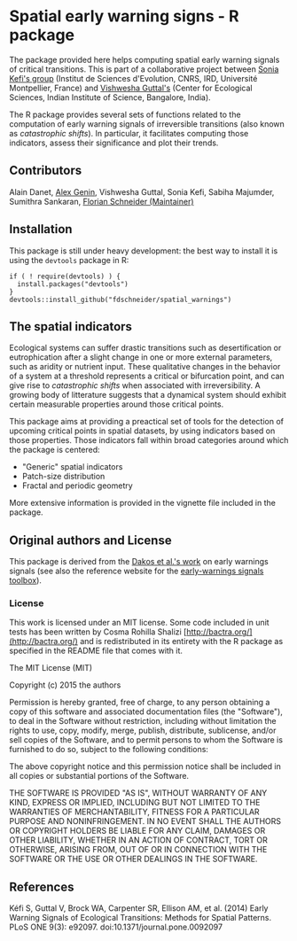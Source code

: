 Spatial early warning signs - R package
=======================================

The package provided here helps computing spatial early warning signals of 
critical transitions. This is part of a collaborative project between [Sonia 
Kefi's group](http://sonia.kefi.fr/) (Institut de Sciences d'Evolution, CNRS, 
IRD, Université Montpellier, France) and [Vishwesha 
Guttal's](https://teelabiisc.wordpress.com/) (Center for Ecological Sciences, 
Indian Institute of Science, Bangalore, India).

The R package provides several sets of functions related to the computation of 
early warning signals of irreversible transitions (also known as *catastrophic 
shifts*). In particular, it facilitates computing those indicators, assess their 
significance and plot their trends.

## Contributors

Alain Danet, [Alex Genin](mailto:alexandre.genin@umontpellier.fr), Vishwesha Guttal, Sonia Kefi, Sabiha Majumder, Sumithra Sankaran, [Florian Schneider (Maintainer)](mailto:florian.schneider@univ-montp2.fr)

## Installation

This package is still under heavy development: the best way to install it is 
using the `devtools` package in R: 
  
```
if ( ! require(devtools) ) { 
  install.packages("devtools")
}
devtools::install_github("fdschneider/spatial_warnings")
```

## The spatial indicators 

Ecological systems can suffer drastic transitions such as desertification or 
eutrophication after a slight change in one or more external parameters, such as 
aridity or nutrient input. These qualitative changes in the behavior of a system 
at a threshold represents a critical or bifurcation point, and can give rise to 
*catastrophic shifts* when associated with irreversibility. A growing body of 
litterature suggests that a dynamical system should exhibit certain measurable 
properties around those critical points. 

This package aims at providing a preactical set of tools for the detection of 
upcoming critical points in spatial datasets, by using indicators based on those 
properties. Those indicators fall within broad categories around which the 
package is centered: 

  * "Generic" spatial indicators
  * Patch-size distribution
  * Fractal and periodic geometry

More extensive information is provided in the vignette file included in the 
package.

## Original authors and License

This package is derived from the [Dakos et al.'s work](https://github.com/earlywarningtoolbox/spatial_warnings) on early warnings signals (see also the 
reference website for the [early-warnings signals toolbox](http://www.early-warning-signals.org/)).

### License

This work is licensed under an MIT license. Some code included in unit tests has 
been written by Cosma Rohilla Shalizi [http://bactra.org/](http://bactra.org/) 
and is redistributed in its entirety with the R package as specified in the 
README file that comes with it.

The MIT License (MIT)

Copyright (c) 2015 the authors

Permission is hereby granted, free of charge, to any person obtaining a copy
of this software and associated documentation files (the "Software"), to deal
in the Software without restriction, including without limitation the rights
to use, copy, modify, merge, publish, distribute, sublicense, and/or sell
copies of the Software, and to permit persons to whom the Software is
furnished to do so, subject to the following conditions:

The above copyright notice and this permission notice shall be included in
all copies or substantial portions of the Software.

THE SOFTWARE IS PROVIDED "AS IS", WITHOUT WARRANTY OF ANY KIND, EXPRESS OR
IMPLIED, INCLUDING BUT NOT LIMITED TO THE WARRANTIES OF MERCHANTABILITY,
FITNESS FOR A PARTICULAR PURPOSE AND NONINFRINGEMENT. IN NO EVENT SHALL THE
AUTHORS OR COPYRIGHT HOLDERS BE LIABLE FOR ANY CLAIM, DAMAGES OR OTHER
LIABILITY, WHETHER IN AN ACTION OF CONTRACT, TORT OR OTHERWISE, ARISING FROM,
OUT OF OR IN CONNECTION WITH THE SOFTWARE OR THE USE OR OTHER DEALINGS IN
THE SOFTWARE.

## References

Kéfi S, Guttal V, Brock WA, Carpenter SR, Ellison AM, et al. (2014) Early Warning Signals of Ecological Transitions: Methods for Spatial Patterns. PLoS
ONE 9(3): e92097. doi:10.1371/journal.pone.0092097
